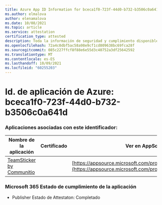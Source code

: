 ```yaml
---
title: Azure App ID Information for bceca1f0-723f-44d0-b732-b3506c0a641d
ms.author: elmalova
author: elenamalova
ms.date: 10/08/2021
ms.topic: article
ms.service: attestation
certification_type: attested
description: Toda la información de seguridad y cumplimiento disponible para bceca1f0-723f-44d0-b732-b3506c0a641d.
ms.openlocfilehash: 72a4c0dbf5ac58a98e9cf1cd809638bc69fca28f
ms.sourcegitcommit: 085c227ffcf8f88e6e55d3c40752a3df25642592
ms.translationtype: MT
ms.contentlocale: es-ES
ms.lasthandoff: 10/09/2021
ms.locfileid: "60255203"
---
```

# <a name="azure-app-id-bceca1f0-723f-44d0-b732-b3506c0a641d"></a>Id. de aplicación de Azure: bceca1f0-723f-44d0-b732-b3506c0a641d


### <a name="apps-associated-with-this-id"></a>Aplicaciones asociadas con este identificador:
| **Nombre de la aplicación** | **Certificado** | **Ver en AppSource** |
|--------------|---------------|-----------------------|
| [TeamSticker by Communitio](https://docs.microsoft.com/microsoft-365-app-certification/forward/WA200000894) |  | [https://appsource.microsoft.com/product/office/WA200000894](https://appsource.microsoft.com/product/office/WA200000894) |

### <a name="microsoft-365-app-compliance-status"></a>Microsoft 365 Estado de cumplimiento de la aplicación
- Publisher Estado de Attestaton: Completado
